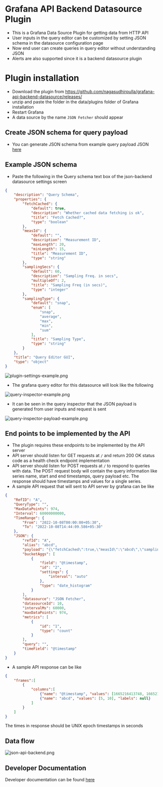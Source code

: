 # Grafana API Backend Datasource Plugin

* This is a Grafana Data Source Plugin for getting data from HTTP API
* User inputs in the query editor can be customized by setting JSON schema in the datasource configuration page
* Now end user can create queries in query editor without understanding JSON
* Alerts are also supported since it is a backend datasource plugin 

# Plugin installation
* Download the plugin from https://github.com/nagasudhirpulla/grafana-api-backend-datasource/releases/
* unzip and paste the folder in the data/plugins folder of Grafana installation
* Restart Grafana  
* A data source by the name `JSON Fetcher` should appear

## Create JSON schema for query payload
* You can generate JSON schema from example query payload JSON [here](https://easy-json-schema.github.io/) 

## Example JSON schema
* Paste the following in the Query schema text box of the json-backend datasource settings screen
```json
{
	"description": "Query Schema",
	"properties": {
		"fetchCached": {
			"default": true,
			"description": "Whether cached data fetching is ok",
			"title": "Fetch Cached?",
			"type": "boolean"
		},
		"measId": {
			"default": "",
			"description": "Measurement ID",
			"maxLength": 20,
			"minLength": 15,
			"title": "Measurement ID",
			"type": "string"
		},
		"samplingSecs": {
			"default": 60,
			"description": "Sampling Freq. in secs",
			"multipleOf": 2,
			"title": "Sampling Freq (in secs)",
			"type": "integer"
		},
		"samplingType": {
			"default": "snap",
			"enum": [
				"snap",
				"average",
				"max",
				"min",
				"sum"
			],
			"title": "Sampling Type",
			"type": "string"
		}
	},
	"title": "Query Editor GUI",
	"type": "object"
}
```

![plugin-settings-example.png](https://github.com/nagasudhirpulla/grafana-api-backend-datasource/raw/main/readme-img/plugin-settings-example.png)

* The grafana query editor for this datasource will look like the following

![query-inspector-example.png](https://github.com/nagasudhirpulla/grafana-api-backend-datasource/raw/main/readme-img/query-editor-example.png)

* It can be seen in the query inspector that the JSON payload is generated from user inputs and request is sent

![query-inspector-payload-example.png](https://github.com/nagasudhirpulla/grafana-api-backend-datasource/raw/main/readme-img/query-inspector-payload-example.png)

## End points to be implemented by the API
* The plugin requires these endpoints to be implemented by the API server
* API server should listen for GET requests at `/` and return 200 OK status code as a health check endpoint implementation
* API server should listen for POST requests at `/` to respond to queries with data. The POST request body will contain the query information like series name, start and end timestamps, query payload etc. The response should have timestamps and values for a single series.
* A sample API request that will sent to API server by grafana can be like
```json
{
    "RefID": "A",
    "QueryType": "",
    "MaxDataPoints": 974,
    "Interval": 60000000000,
    "TimeRange": {
        "From": "2022-10-08T00:00:00+05:30",
        "To": "2022-10-08T14:44:09.586+05:30"
    },
    "JSON": {
        "refId": "A",
        "alias": "abcd",
        "payload": "{\"fetchCached\":true,\"measId\":\"abcd\",\"samplingType\":\"snap\",\"samplingSecs\":60}",
        "bucketAggs": [
            {
                "field": "@timestamp",
                "id": "2",
                "settings": {
                    "interval": "auto"
                },
                "type": "date_histogram"
            }
        ],
        "datasource": "JSON Fetcher",
        "datasourceId": 10,
        "intervalMs": 60000,
        "maxDataPoints": 974,
        "metrics": [
            {
                "id": "1",
                "type": "count"
            }
        ],
        "query": "",
        "timeField": "@timestamp"
    }
}
```
* A sample API response can be like 
```json
{
	"frames":[
		{
			"columns":[
				{"name": "@timestamp", "values": [1665216413748, 1665219977028], "labels": null},
				{"name": "abcd", "values": [5, 10], "labels": null}
			]
		}
	]
}
```

The times in response should be UNIX epoch timestamps in seconds 

## Data flow
![json-api-backend.png](https://github.com/nagasudhirpulla/grafana-api-backend-datasource/raw/main/readme-img/json-api-backend.png)

## Developer Documentation
Developer documentation can be found [here](https://github.com/nagasudhirpulla/grafana-api-backend-datasource/blob/main/devDocs.md)